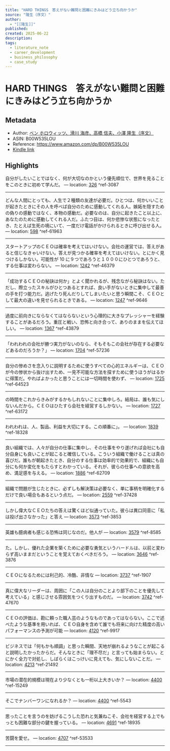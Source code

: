 ```yaml
---
title: "HARD THINGS　答えがない難問と困難にきみはどう立ち向かうか"
source: "隆生（序文）"
author:
  - "[[隆生]]"
published: 
created: 2025-06-22
description: 
tags:
  - literature_note
  - career_development
  - business_philosophy
  - case_study
---
```

# HARD THINGS　答えがない難問と困難にきみはどう立ち向かうか
## Metadata
* Author: [ベン ホロウィッツ、滑川 海彦、高橋 信夫、小澤 隆生（序文）](https://www.amazon.comundefined)
* ASIN: B00W535LOU
* Reference: https://www.amazon.com/dp/B00W535LOU
* [Kindle link](kindle://book?action=open&asin=B00W535LOU)

## Highlights
自分がしたいことではなく、何が大切なのかという優先順位で、世界を見ることをこのときに初めて学んだ。 — location: [326](kindle://book?action=open&asin=B00W535LOU&location=326) ^ref-3087

---
どんな人間にとっても、人生で２種類の友達が必要だ。ひとつは、何かいいことが起きたときにその人を呼べば自分のために感動してくれる人。嫉妬を隠すための偽りの感動ではなく、本物の感動だ。必要なのは、自分に起きたこと以上に、あなたのために感動してくれる人だ。ふたつ目は、何か悲惨な状態になったとき、たとえば生死の境にいて、一度だけ電話がかけられるときに呼び出せる人。 — location: [598](kindle://book?action=open&asin=B00W535LOU&location=598) ^ref-61963

---
スタートアップのＣＥＯは確率を考えてはいけない。会社の運営では、答えがあると信じなきゃいけない。答えが見つかる確率を考えてはいけない。とにかく見つけるしかない。可能性が 10 に９つであろうと１０００にひとつであろうと、する仕事は変わらない。 — location: [1242](kindle://book?action=open&asin=B00W535LOU&location=1242) ^ref-46379

---
「成功するＣＥＯの秘訣は何か」とよく聞かれるが、残念ながら秘訣はない。ただし、際立ったスキルがひとつあるとすれば、良い手がないときに集中して最善の手を打つ能力だ。逃げたり死んだりしてしまいたいと思う瞬間こそ、ＣＥＯとして最大の違いを見せられるときである。 — location: [1247](kindle://book?action=open&asin=B00W535LOU&location=1247) ^ref-9646

---
過度に前向きにならなくてはならないという心理的に大きなプレッシャーを経験することがあるだろう。重圧と戦い、恐怖と向き合って、ありのままを伝えてほしい。 — location: [1367](kindle://book?action=open&asin=B00W535LOU&location=1367) ^ref-43879

---
「われわれの会社が勝つ実力がないのなら、そもそもこの会社が存在する必要などあるのだろうか？」 — location: [1704](kindle://book?action=open&asin=B00W535LOU&location=1704) ^ref-57236

---
自分の惨めさを念入りに説明するために使うすべての心的エネルギーは、ＣＥＯが今の惨状から抜け出すため、一見不可能な方法を探すために使うほうがはるかに得策だ。やればよかったと思うことには一切時間を使わず、 — location: [1725](kindle://book?action=open&asin=B00W535LOU&location=1725) ^ref-64523

---
の時間をこれからきみがするかもしれないことに集中しろ。結局は、誰も気にしないんだから。ＣＥＯはひたすら会社を経営するしかない。 — location: [1727](kindle://book?action=open&asin=B00W535LOU&location=1727) ^ref-63172

---
われわれは、人、製品、利益を大切にする。この順番に」。 — location: [1839](kindle://book?action=open&asin=B00W535LOU&location=1839) ^ref-18328

---
良い組織では、人々が自分の仕事に集中し、その仕事をやり遂げれば会社にも自分自身にも良いことが起こると確信している。こういう組織で働けることは真の喜びだ。誰もが朝起きたとき、自分のする仕事は効率的で効果的で、組織にも自分にも何か変化をもたらすとわかっている。それが、彼らの仕事への意欲を高め、満足感を与える。 — location: [1886](kindle://book?action=open&asin=B00W535LOU&location=1886) ^ref-62709

---
組織で問題が生じたときに、必ずしも解決策は必要なく、単に事柄を明確化するだけで良い場合もあるという点だ。 — location: [2559](kindle://book?action=open&asin=B00W535LOU&location=2559) ^ref-37428

---
しかし偉大なＣＥＯたちの答えは驚くほど似通っていた。彼らは異口同音に「私は投げ出さなかった」と答え — location: [3573](kindle://book?action=open&asin=B00W535LOU&location=3573) ^ref-3853

---
英雄も臆病者も感じる恐怖は同じなのだ。他人が — location: [3579](kindle://book?action=open&asin=B00W535LOU&location=3579) ^ref-8585

---
た。しかし、優れた企業を築くために必要な勇気というハードルは、以前と変わらず高いままだということを覚えておくべきだろう。 — location: [3646](kindle://book?action=open&asin=B00W535LOU&location=3646) ^ref-3876

---
ＣＥＯになるためには利己的、冷酷、非情な — location: [3737](kindle://book?action=open&asin=B00W535LOU&location=3737) ^ref-1907

---
真に偉大なリーダーは、周囲に「この人は自分のことより部下のことを優先して考えている」と感じさせる雰囲気をつくり出すものだ。 — location: [3742](kindle://book?action=open&asin=B00W535LOU&location=3742) ^ref-47670

---
ＣＥＯの評価は、勘に頼った職人芸のようなものであってはならない。ここで述べたような基準を用いれば、ＣＥＯ自身を含めて誰でも将来に向けた精度の高いパフォーマンスの予測が可能 — location: [4120](kindle://book?action=open&asin=B00W535LOU&location=4120) ^ref-9917

---
ビジネスでは「何もかも順調」と思った瞬間、天地が崩れるようなことが起こると説明したかったからだ。そんなときに「理不尽だ」と言っても始まらない。とにかく全力で対処し、しばらくはこっけいに見えても、気にしないことだ。 — location: [4213](kindle://book?action=open&asin=B00W535LOU&location=4213) ^ref-21492

---
市場の潜在的規模は現在より少なくとも一桁以上大きいか？ — location: [4400](kindle://book?action=open&asin=B00W535LOU&location=4400) ^ref-15249

---
そこでナンバーワンになれるか？ — location: [4400](kindle://book?action=open&asin=B00W535LOU&location=4400) ^ref-5543

---
思ったことを言うのを妨げるこうした恐れと気兼ねこそ、会社を経営する上でもっとも困難な部分の鍵を握っている。 — location: [4691](kindle://book?action=open&asin=B00W535LOU&location=4691) ^ref-18935

---
苦闘を愛せ。 — location: [4707](kindle://book?action=open&asin=B00W535LOU&location=4707) ^ref-53533

---
